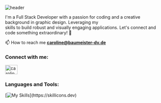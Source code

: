 ![header](https://capsule-render.vercel.app/api?type=waving&color=timeGradient&height=300&section=header&text=Hey,%20I'm%20Caroline&desc=A%20passionate%20fullstack%20developer%20from%20munich&descAlignY=65&animation=fadeIn)

I'm a Full Stack Developer with a passion for coding and a creative background in graphic design. Leveraging my <br>
skills to build robust and visually engaging applications. Let's connect and code something extraordinary! 🚀 

📫 How to reach me **caroline@baumeister-dv.de**

<h3 align="left">Connect with me:</h3>
<p align="left">
<a href="https://www.linkedin.com/in/caroline-baumeister/" target="_blank"><img align="center" src="https://raw.githubusercontent.com/rahuldkjain/github-profile-readme-generator/master/src/images/icons/Social/linked-in-alt.svg" alt="caroline baumeister" height="30" width="40" /></a>
</p>



<h3 align="left">Languages and Tools:</h3>

[![My Skills](https://skillicons.dev/icons?i=js,html,css,bootstrap,docker,figma,git,heroku,ai,sqlite,postgres,ps,postman,rails,ruby,sass,)](https://skillicons.dev)
